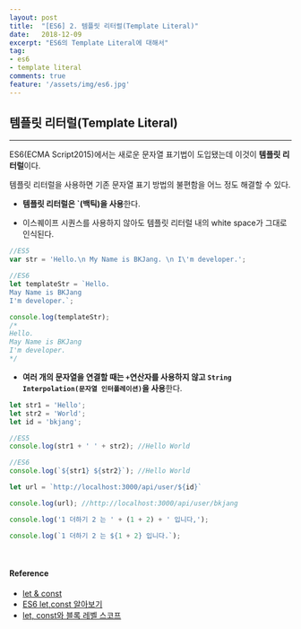 ```yaml
---
layout: post
title:  "[ES6] 2. 템플릿 리터럴(Template Literal)"
date:   2018-12-09
excerpt: "ES6의 Template Literal에 대해서"
tag:
- es6
- template literal
comments: true
feature: '/assets/img/es6.jpg'
---
```


## 템플릿 리터럴(Template Literal)

---

ES6(ECMA Script2015)에서는 새로운 문자열 표기법이 도입됐는데 이것이 **템플릿 리터럴**이다.

템플릿 리터럴을 사용하면 기존 문자열 표기 방법의 불편함을 어느 정도 해결할 수 있다.

* **템플릿 리터럴은 `(백틱)을 사용**한다.

* 이스퀘이프 시퀀스를 사용하지 않아도 템플릿 리터럴 내의 white space가 그대로 인식된다.

```js
//ES5
var str = 'Hello.\n My Name is BKJang. \n I\'m developer.';

//ES6
let templateStr = `Hello.
May Name is BKJang
I'm developer.`;

console.log(templateStr);
/*
Hello.
May Name is BKJang
I'm developer.
*/
```

* **여러 개의 문자열을 연결할 때는 `+`연산자를 사용하지 않고 `String Interpolation(문자열 인터폴레이션)`을 사용**한다.

```js
let str1 = 'Hello';
let str2 = 'World';
let id = 'bkjang';

//ES5
console.log(str1 + ' ' + str2); //Hello World

//ES6
console.log(`${str1} ${str2}`); //Hello World

let url = `http://localhost:3000/api/user/${id}` 

console.log(url); //http://localhost:3000/api/user/bkjang
```

```js
console.log('1 더하기 2 는 ' + (1 + 2) + ' 입니다,');

console.log(`1 더하기 2 는 ${1 + 2} 입니다.`);
```
<br/>

#### Reference

- [let & const](https://jaeyeophan.github.io/2017/04/18/let-const/)
- [ES6 let,const 알아보기](http://takeuu.tistory.com/86)
- [let, const와 블록 레벨 스코프](https://poiemaweb.com/es6-block-scope)
